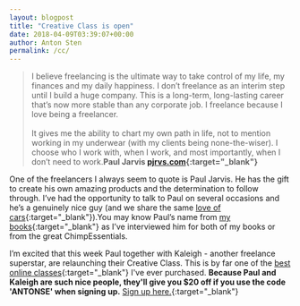 ```yaml
---
layout: blogpost
title: "Creative Class is open"
date: 2018-04-09T03:39:07+00:00
author: Anton Sten
permalink: /cc/
---
```


>I believe freelancing is the ultimate way to take control of my life, my finances and my daily happiness. I don’t freelance as an interim step until I build a huge company. This is a long-term, long-lasting career that’s now more stable than any corporate job. I freelance because I love being a freelancer. <br /><br />It gives me the ability to chart my own path in life, not to mention working in my underwear (with my clients being none-the-wiser). I choose who I work with, when I work, and most importantly, when I don’t need to work.**Paul Jarvis [pjrvs.com](https://creativeclass.co/ref/50/){:target="_blank"}**

One of the freelancers I always seem to quote is Paul Jarvis. He has the gift to create his own amazing products and the determination to follow through. I’ve had the opportunity to talk to Paul on several occasions and he’s a genuinely nice guy (and we share the same [love of cars](https://www.instagram.com/p/BY_F0u_hGEl/?taken-by=antonsten){:target="_blank"}).You may know Paul’s name from [my books](/books){:target="_blank"} as I’ve interviewed him for both of my books or from the great ChimpEssentials.

I’m excited that this week Paul together with Kaleigh - another freelance superstar, are relaunching their Creative Class. This is by far one of the [best online classes](https://creativeclass.co/ref/50/){:target="_blank"} I've ever purchased. **Because Paul and Kaleigh are such nice people, they'll give you $20 off if you use the code 'ANTONSE' when signing up.** [Sign up here.](https://creativeclass.co/ref/50/){:target="_blank"}
